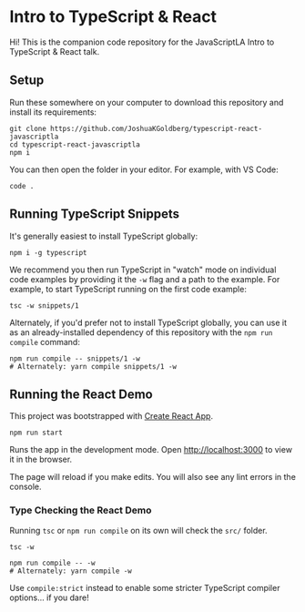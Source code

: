 # Intro to TypeScript & React

Hi!
This is the companion code repository for the JavaScriptLA Intro to TypeScript & React talk.

## Setup

Run these somewhere on your computer to download this repository and install its requirements:

```shell
git clone https://github.com/JoshuaKGoldberg/typescript-react-javascriptla
cd typescript-react-javascriptla
npm i
```

You can then open the folder in your editor.
For example, with VS Code:

```shell
code .
```

## Running TypeScript Snippets

It's generally easiest to install TypeScript globally:

```shell
npm i -g typescript
```

We recommend you then run TypeScript in "watch" mode on individual code examples by providing it the `-w` flag and a path to the example.
For example, to start TypeScript running on the first code example:

```shell
tsc -w snippets/1
```

Alternately, if you'd prefer not to install TypeScript globally, you can use it as an already-installed dependency of this repository with the `npm run compile` command:

```shell
npm run compile -- snippets/1 -w
# Alternately: yarn compile snippets/1 -w
```

## Running the React Demo

This project was bootstrapped with [Create React App](https://github.com/facebook/create-react-app).

```shell
npm run start
```

Runs the app in the development mode.
Open [http://localhost:3000](http://localhost:3000) to view it in the browser.

The page will reload if you make edits.
You will also see any lint errors in the console.

### Type Checking the React Demo

Running `tsc` or `npm run compile` on its own will check the `src/` folder.

```shell
tsc -w
```

```shell
npm run compile -- -w
# Alternately: yarn compile -w
```

Use `compile:strict` instead to enable some stricter TypeScript compiler options... if you dare!
